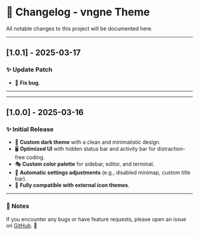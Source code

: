 # 📌 Changelog - vngne Theme

All notable changes to this project will be documented here.


---

## [1.0.1] - 2025-03-17  
### ✨ Update Patch  
- 🔧 **Fix bug**.  


---

---

## [1.0.0] - 2025-03-16  
### ✨ Initial Release  
- 🎨 **Custom dark theme** with a clean and minimalistic design.  
- 🖥 **Optimized UI** with hidden status bar and activity bar for distraction-free coding.  
- 🎭 **Custom color palette** for sidebar, editor, and terminal.  
- 🚀 **Automatic settings adjustments** (e.g., disabled minimap, custom title bar).  
- 🔧 **Fully compatible with external icon themes**.  


---

### 📝 Notes  
If you encounter any bugs or have feature requests, please open an issue on [GitHub](https://github.com/ekovegeance/vngne-theme/issues). 🚀  
